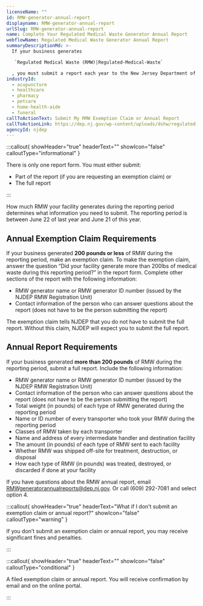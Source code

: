 ```yaml
---
licenseName: ""
id: RMW-generator-annual-report
displayname: RMW-generator-annual-report
urlSlug: RMW-generator-annual-report
name: Complete Your Regulated Medical Waste Generator Annual Report
webflowName: Regulated Medical Waste Generator Annual Report
summaryDescriptionMd: >-
  If your business generates 

   `Regulated Medical Waste (RMW)|Regulated-Medical-Waste` 

  , you must submit a report each year to the New Jersey Department of Environmental Protection (NJDEP). To complete the report, you must be registered as an RMW Generator.
industryId:
  - acupuncture
  - healthcare
  - pharmacy
  - petcare
  - home-health-aide
  - funeral
callToActionText: Submit My RMW Exemption Claim or Annual Report
callToActionLink: https://dep.nj.gov/wp-content/uploads/dshw/regulated-medical-waste/rmw_annual_generator_reports_ins.pdf
agencyId: njdep
---
```

:::callout{ showHeader="true" headerText="" showIcon="false" calloutType="informational" }

There is only one report form. You must either submit:

* Part of the report (if you are requesting an exemption claim) or
* The full report

:::

How much RMW your facility generates during the reporting period determines what information you need to submit. The reporting period is between June 22 of last year and June 21 of this year.

## Annual Exemption Claim Requirements

If your business generated **200 pounds or less** of RMW during the reporting period, make an exemption claim. To make the exemption claim, answer the question “Did your facility generate more than 200lbs of medical waste during this reporting period?” in the report form. Complete other sections of the report with the following information:

* RMW generator name or RMW generator ID number (issued by the NJDEP RMW Registration Unit) 
* Contact information of the person who can answer questions about the report (does not have to be the person submitting the report)

The exemption claim tells NJDEP that you do not have to submit the full report. Without this claim, NJDEP will expect you to submit the full report.

## Annual Report Requirements

If your business generated **more than 200 pounds** of RMW during the reporting period, submit a full report. Include the following information: 

* RMW generator name or RMW generator ID number (issued by the NJDEP RMW Registration Unit)
* Contact information of the person who can answer questions about the report (does not have to be the person submitting the report)
* Total weight (in pounds) of each type of RMW generated during the reporting period 
* Name or ID number of every transporter who took your RMW during the reporting period
* Classes of RMW taken by each transporter
* Name and address of every intermediate handler and destination facility
* The amount (in pounds) of each type of RMW sent to each facility 
* Whether RMW was shipped off-site for treatment, destruction, or disposal 
* How each type of RMW (in pounds) was treated, destroyed, or discarded if done at your facility 

If you have questions about the RMW annual report, email RMWgeneratorannualreports@dep.nj.gov. Or call (609) 292-7081 and select option 4. 

:::callout{ showHeader="true" headerText="What if I don’t submit an exemption claim or annual report?" showIcon="false" calloutType="warning" }

If you don’t submit an exemption claim or annual report, you may receive significant fines and penalties.

:::

:::callout{ showHeader="true" headerText="" showIcon="false" calloutType="conditional" }

A filed exemption claim or annual report. You will receive confirmation by email and on the online portal.

:::